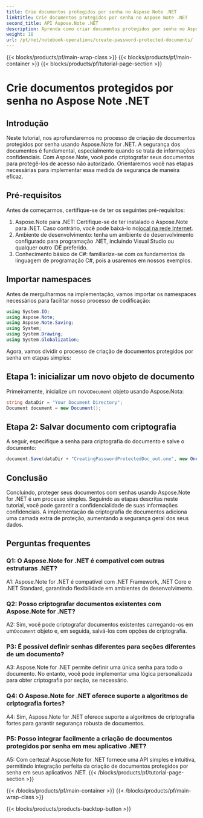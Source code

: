 ```yaml
---
title: Crie documentos protegidos por senha no Aspose Note .NET
linktitle: Crie documentos protegidos por senha no Aspose Note .NET
second_title: API Aspose.Note .NET
description: Aprenda como criar documentos protegidos por senha no Aspose Note for .NET para aumentar a segurança dos documentos. Siga nosso tutorial passo a passo para fácil implementação.
weight: 18
url: /pt/net/notebook-operations/create-password-protected-documents/
---
```


{{< blocks/products/pf/main-wrap-class >}}
{{< blocks/products/pf/main-container >}}
{{< blocks/products/pf/tutorial-page-section >}}

# Crie documentos protegidos por senha no Aspose Note .NET

## Introdução

Neste tutorial, nos aprofundaremos no processo de criação de documentos protegidos por senha usando Aspose.Note for .NET. A segurança dos documentos é fundamental, especialmente quando se trata de informações confidenciais. Com Aspose.Note, você pode criptografar seus documentos para protegê-los de acesso não autorizado. Orientaremos você nas etapas necessárias para implementar essa medida de segurança de maneira eficaz.

## Pré-requisitos

Antes de começarmos, certifique-se de ter os seguintes pré-requisitos:

1.  Aspose.Note para .NET: Certifique-se de ter instalado o Aspose.Note para .NET. Caso contrário, você pode baixá-lo no[local na rede Internet](https://releases.aspose.com/note/net/).
2. Ambiente de desenvolvimento: tenha um ambiente de desenvolvimento configurado para programação .NET, incluindo Visual Studio ou qualquer outro IDE preferido.
3. Conhecimento básico de C#: familiarize-se com os fundamentos da linguagem de programação C#, pois a usaremos em nossos exemplos.

## Importar namespaces

Antes de mergulharmos na implementação, vamos importar os namespaces necessários para facilitar nosso processo de codificação:

```csharp
using System.IO;
using Aspose.Note;
using Aspose.Note.Saving;
using System;
using System.Drawing;
using System.Globalization;
```

Agora, vamos dividir o processo de criação de documentos protegidos por senha em etapas simples:

## Etapa 1: inicializar um novo objeto de documento

 Primeiramente, inicialize um novo`Document` objeto usando Aspose.Nota:

```csharp
string dataDir = "Your Document Directory";
Document document = new Document();
```

## Etapa 2: Salvar documento com criptografia

A seguir, especifique a senha para criptografia do documento e salve o documento:

```csharp
document.Save(dataDir + "CreatingPasswordProtectedDoc_out.one", new OneSaveOptions() { DocumentPassword = "pass" });
```

## Conclusão

Concluindo, proteger seus documentos com senhas usando Aspose.Note for .NET é um processo simples. Seguindo as etapas descritas neste tutorial, você pode garantir a confidencialidade de suas informações confidenciais. A implementação da criptografia de documentos adiciona uma camada extra de proteção, aumentando a segurança geral dos seus dados.

## Perguntas frequentes

### Q1: O Aspose.Note for .NET é compatível com outras estruturas .NET?

A1: Aspose.Note for .NET é compatível com .NET Framework, .NET Core e .NET Standard, garantindo flexibilidade em ambientes de desenvolvimento.

### Q2: Posso criptografar documentos existentes com Aspose.Note for .NET?

 A2: Sim, você pode criptografar documentos existentes carregando-os em um`Document` objeto e, em seguida, salvá-los com opções de criptografia.

### P3: É possível definir senhas diferentes para seções diferentes de um documento?

A3: Aspose.Note for .NET permite definir uma única senha para todo o documento. No entanto, você pode implementar uma lógica personalizada para obter criptografia por seção, se necessário.

### Q4: O Aspose.Note for .NET oferece suporte a algoritmos de criptografia fortes?

A4: Sim, Aspose.Note for .NET oferece suporte a algoritmos de criptografia fortes para garantir segurança robusta de documentos.

### P5: Posso integrar facilmente a criação de documentos protegidos por senha em meu aplicativo .NET?

A5: Com certeza! Aspose.Note for .NET fornece uma API simples e intuitiva, permitindo integração perfeita da criação de documentos protegidos por senha em seus aplicativos .NET.
{{< /blocks/products/pf/tutorial-page-section >}}

{{< /blocks/products/pf/main-container >}}
{{< /blocks/products/pf/main-wrap-class >}}

{{< blocks/products/products-backtop-button >}}
